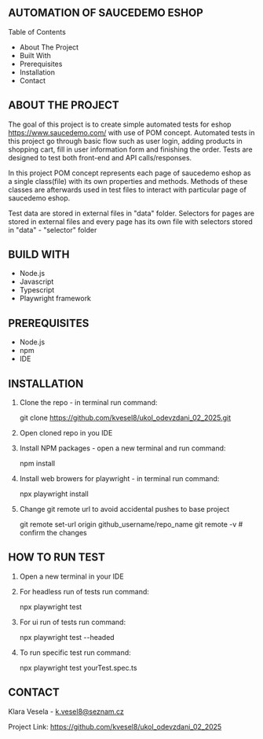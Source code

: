 
AUTOMATION OF SAUCEDEMO ESHOP
-----------------------------


Table of Contents

- About The Project
- Built With
- Prerequisites
- Installation
- Contact
    


ABOUT THE PROJECT
-----------------
The goal of this project is to create simple automated tests for eshop https://www.saucedemo.com/ with use of POM concept. Automated tests in this project go through basic flow such as user login, adding products in shopping cart, fill in user information form and finishing the order. Tests are designed to test both front-end and API calls/responses.

In this project POM concept represents each page of saucedemo eshop as a single class(file) with its own properties and methods. Methods of these classes are afterwards used in test files to interact with particular page of saucedemo eshop.

Test data are stored in external files in "data" folder.
Selectors for pages are stored in external files and every page has its own file with selectors stored in "data" - "selector" folder



BUILD WITH
----------
- Node.js
- Javascript
- Typescript
- Playwright framework


PREREQUISITES 
-------------

* Node.js
* npm
* IDE


INSTALLATION
------------

1. Clone the repo - in terminal run command:

   git clone https://github.com/kvesel8/ukol_odevzdani_02_2025.git

2. Open cloned repo in you IDE

3. Install NPM packages - open a new terminal and run command:
   
   npm install

4. Install web browers for playwright - in terminal run command:

    npx playwright install

5. Change git remote url to avoid accidental pushes to base project
   
   git remote set-url origin github_username/repo_name
   git remote -v # confirm the changes


HOW TO RUN TEST
---------------
1. Open a new terminal in your IDE

2. For headless run of tests run command:

   npx playwright test

3. For ui run of tests run command:

   npx playwright test --headed

4. To run specific test run command:

   npx playwright test yourTest.spec.ts



CONTACT
-------

Klara Vesela - k.vesel8@seznam.cz

Project Link: https://github.com/kvesel8/ukol_odevzdani_02_2025